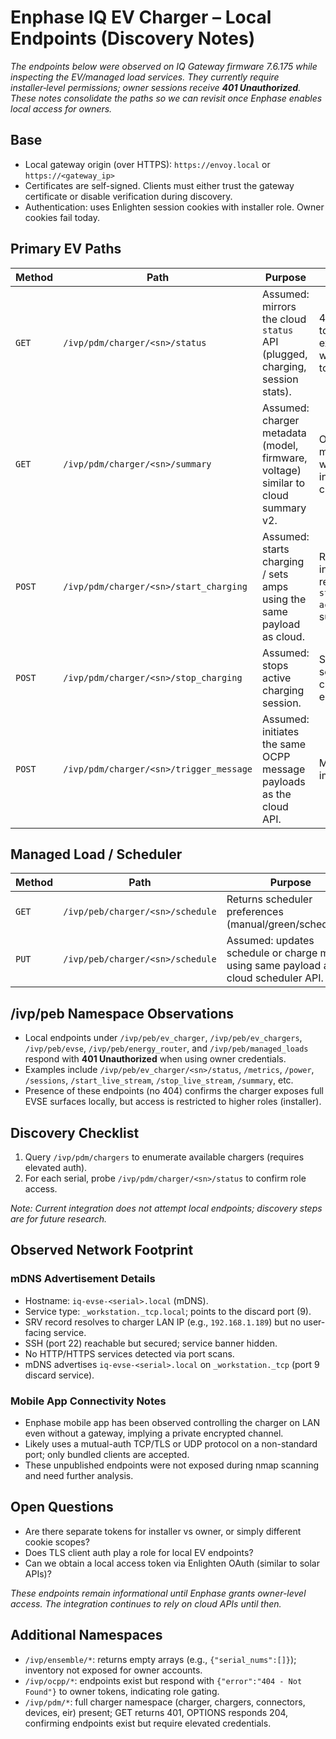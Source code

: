 # Enphase IQ EV Charger – Local Endpoints (Discovery Notes)

_The endpoints below were observed on IQ Gateway firmware 7.6.175 while inspecting the EV/managed load services. They currently require installer‑level permissions; owner sessions receive **401 Unauthorized**. These notes consolidate the paths so we can revisit once Enphase enables local access for owners._

## Base
- Local gateway origin (over HTTPS): `https://envoy.local` or `https://<gateway_ip>`
- Certificates are self-signed. Clients must either trust the gateway certificate or disable verification during discovery.
- Authentication: uses Enlighten session cookies with installer role. Owner cookies fail today.

## Primary EV Paths
| Method | Path | Purpose | Notes |
| --- | --- | --- | --- |
| `GET` | `/ivp/pdm/charger/<sn>/status` | Assumed: mirrors the cloud `status` API (plugged, charging, session stats). | 401 for owner tokens; expected JSON when installer token present. |
| `GET` | `/ivp/pdm/charger/<sn>/summary` | Assumed: charger metadata (model, firmware, voltage) similar to cloud summary v2. | Observed via mobile app logs when using installer credentials. |
| `POST` | `/ivp/pdm/charger/<sn>/start_charging` | Assumed: starts charging / sets amps using the same payload as cloud. | Requires installer role; responds with `status: accepted` on success. |
| `POST` | `/ivp/pdm/charger/<sn>/stop_charging` | Assumed: stops active charging session. | Same semantics as cloud stop endpoint. |
| `POST` | `/ivp/pdm/charger/<sn>/trigger_message` | Assumed: initiates the same OCPP message payloads as the cloud API. | Mirrors cloud implementation. |

## Managed Load / Scheduler
| Method | Path | Purpose |
| --- | --- | --- |
| `GET` | `/ivp/peb/charger/<sn>/schedule` | Returns scheduler preferences (manual/green/scheduled). |
| `PUT` | `/ivp/peb/charger/<sn>/schedule` | Assumed: updates schedule or charge mode using same payload as cloud scheduler API. |

## /ivp/peb Namespace Observations
- Local endpoints under `/ivp/peb/ev_charger`, `/ivp/peb/ev_chargers`, `/ivp/peb/evse`, `/ivp/peb/energy_router`, and `/ivp/peb/managed_loads` respond with **401 Unauthorized** when using owner credentials.
- Examples include `/ivp/peb/ev_charger/<sn>/status`, `/metrics`, `/power`, `/sessions`, `/start_live_stream`, `/stop_live_stream`, `/summary`, etc.
- Presence of these endpoints (no 404) confirms the charger exposes full EVSE surfaces locally, but access is restricted to higher roles (installer).

## Discovery Checklist
1. Query `/ivp/pdm/chargers` to enumerate available chargers (requires elevated auth).
2. For each serial, probe `/ivp/pdm/charger/<sn>/status` to confirm role access.

_Note: Current integration does not attempt local endpoints; discovery steps are for future research._


## Observed Network Footprint

### mDNS Advertisement Details
- Hostname: `iq-evse-<serial>.local` (mDNS).
- Service type: `_workstation._tcp.local`; points to the discard port (9).
- SRV record resolves to charger LAN IP (e.g., `192.168.1.189`) but no user-facing service.
- SSH (port 22) reachable but secured; service banner hidden.
- No HTTP/HTTPS services detected via port scans.
- mDNS advertises `iq-evse-<serial>.local` on `_workstation._tcp` (port 9 discard service).

### Mobile App Connectivity Notes
- Enphase mobile app has been observed controlling the charger on LAN even without a gateway, implying a private encrypted channel.
- Likely uses a mutual-auth TCP/TLS or UDP protocol on a non-standard port; only bundled clients are accepted.
- These unpublished endpoints were not exposed during nmap scanning and need further analysis.

## Open Questions
- Are there separate tokens for installer vs owner, or simply different cookie scopes?
- Does TLS client auth play a role for local EV endpoints?
- Can we obtain a local access token via Enlighten OAuth (similar to solar APIs)?

_These endpoints remain informational until Enphase grants owner-level access. The integration continues to rely on cloud APIs until then._


## Additional Namespaces
- `/ivp/ensemble/*`: returns empty arrays (e.g., `{"serial_nums":[]}`); inventory not exposed for owner accounts.
- `/ivp/ocpp/*`: endpoints exist but respond with `{"error":"404 - Not Found"}` to owner tokens, indicating role gating.
- `/ivp/pdm/*`: full charger namespace (charger, chargers, connectors, devices, eir) present; GET returns 401, OPTIONS responds 204, confirming endpoints exist but require elevated credentials.


